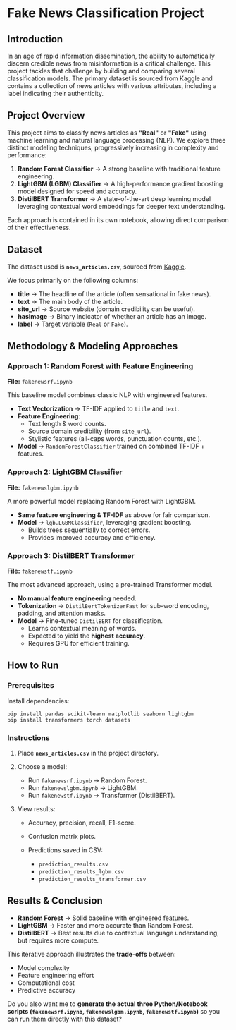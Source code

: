 # Fake News Classification Project

## Introduction
In an age of rapid information dissemination, the ability to automatically discern credible news from misinformation is a critical challenge. This project tackles that challenge by building and comparing several classification models. The primary dataset is sourced from Kaggle and contains a collection of news articles with various attributes, including a label indicating their authenticity.

## Project Overview
This project aims to classify news articles as **"Real"** or **"Fake"** using machine learning and natural language processing (NLP). We explore three distinct modeling techniques, progressively increasing in complexity and performance:

1. **Random Forest Classifier** → A strong baseline with traditional feature engineering.  
2. **LightGBM (LGBM) Classifier** → A high-performance gradient boosting model designed for speed and accuracy.  
3. **DistilBERT Transformer** → A state-of-the-art deep learning model leveraging contextual word embeddings for deeper text understanding.  

Each approach is contained in its own notebook, allowing direct comparison of their effectiveness.

## Dataset
The dataset used is **`news_articles.csv`**, sourced from [Kaggle](https://www.kaggle.com/datasets/ruchi798/source-based-news-classification).

We focus primarily on the following columns:

- **title** → The headline of the article (often sensational in fake news).  
- **text** → The main body of the article.  
- **site_url** → Source website (domain credibility can be useful).  
- **hasImage** → Binary indicator of whether an article has an image.  
- **label** → Target variable (`Real` or `Fake`).  

## Methodology & Modeling Approaches

### Approach 1: Random Forest with Feature Engineering
**File:** `fakenewsrf.ipynb`  

This baseline model combines classic NLP with engineered features.  

- **Text Vectorization** → TF-IDF applied to `title` and `text`.  
- **Feature Engineering**:
  - Text length & word counts.  
  - Source domain credibility (from `site_url`).  
  - Stylistic features (all-caps words, punctuation counts, etc.).  
- **Model** → `RandomForestClassifier` trained on combined TF-IDF + features.  

### Approach 2: LightGBM Classifier
**File:** `fakenewslgbm.ipynb`  

A more powerful model replacing Random Forest with LightGBM.  

- **Same feature engineering & TF-IDF** as above for fair comparison.  
- **Model** → `lgb.LGBMClassifier`, leveraging gradient boosting.  
  - Builds trees sequentially to correct errors.  
  - Provides improved accuracy and efficiency.  

### Approach 3: DistilBERT Transformer
**File:** `fakenewstf.ipynb`  

The most advanced approach, using a pre-trained Transformer model.  

- **No manual feature engineering** needed.  
- **Tokenization** → `DistilBertTokenizerFast` for sub-word encoding, padding, and attention masks.
- **Model** → Fine-tuned `DistilBERT` for classification.
  - Learns contextual meaning of words.
  - Expected to yield the **highest accuracy**.
  - Requires GPU for efficient training.

## How to Run

### Prerequisites
Install dependencies:
```
pip install pandas scikit-learn matplotlib seaborn lightgbm
pip install transformers torch datasets
````
### Instructions

1. Place **`news_articles.csv`** in the project directory.
2. Choose a model:

   * Run `fakenewsrf.ipynb` → Random Forest.
   * Run `fakenewslgbm.ipynb` → LightGBM.
   * Run `fakenewstf.ipynb` → Transformer (DistilBERT).
3. View results:

   * Accuracy, precision, recall, F1-score.
   * Confusion matrix plots.
   * Predictions saved in CSV:

     * `prediction_results.csv`
     * `prediction_results_lgbm.csv`
     * `prediction_results_transformer.csv`

## Results & Conclusion

* **Random Forest** → Solid baseline with engineered features.
* **LightGBM** → Faster and more accurate than Random Forest.
* **DistilBERT** → Best results due to contextual language understanding, but requires more compute.

This iterative approach illustrates the **trade-offs** between:

* Model complexity
* Feature engineering effort
* Computational cost
* Predictive accuracy

Do you also want me to **generate the actual three Python/Notebook scripts (`fakenewsrf.ipynb`, `fakenewslgbm.ipynb`, `fakenewstf.ipynb`)** so you can run them directly with this dataset?
```
